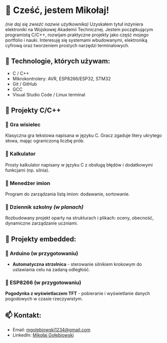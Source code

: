 # 👋 Cześć, jestem Mikołaj!
*(nie daj się zwieźć nazwie użytkownika)*
Uzyskałem tytuł inżyniera elektroniki na Wojskowej Akademii Technicznej. Jestem początkującym programistą C/C++, rozwijam praktyczne projekty jako część mojego portfolio i nauki. Interesuję się systemami wbudowanymi, elektroniką cyfrową oraz tworzeniem prostych narzędzi terminalowych.
  
## 🔧 Technologie, których używam:
- C / C++
- Mikrokontrolery: AVR, ESP8266/ESP32, STM32
- Git / GitHub
- GCC
- Visual Studio Code / Linux terminal
  
## 📂 Projekty C/C++
### 📌 Gra wisielec
Klasyczna gra tekstowa napisana w języku C. Gracz zgaduje litery ukrytego słowa, mając ograniczoną liczbę prób.

### 📌 Kalkulator
Prosty kalkulator napisany w języku C z obsługą błędów i dodatkowymi funkcjami (np. silnia).

### 📌 Menedżer imion
Program do zarządzania listą imion: dodawanie, sortowanie.

### 📌 Dziennik szkolny *(w planach)*
Rozbudowany projekt oparty na strukturach i plikach: oceny, obecność, dynamiczne zarządzanie uczniami.

## 🤖 Projekty embedded:
### 🔧 Arduino (w przygotowaniu)
- **Automatyczna strzelnica** - sterowanie silnikiem krokowym do ustawiania celu na zadaną odległość.

### 🔧 ESP8266 (w przygotowaniu)
**Pogodynka z wyświetlaczem TFT** - pobieranie i wyświetlanie danych pogodowych w czasie rzeczywistym.

## 📫 Kontakt:
- Email: mgolebiowski1234@gmail.com
- LinkedIn: [Mikołaj Gołębiowski](https://www.linkedin.com/in/mikołaj-gołębiowski-a3255a359)
